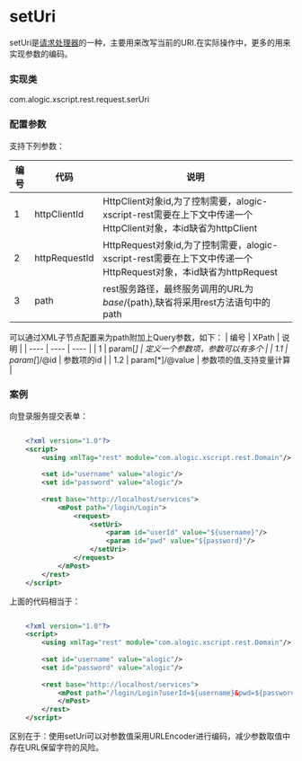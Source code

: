 setUri
======

setUri是[请求处理器](requesthandler.md)的一种，主要用来改写当前的URI.在实际操作中，更多的用来实现参数的编码。

### 实现类

com.alogic.xscript.rest.request.serUri

### 配置参数

支持下列参数：

| 编号 | 代码 | 说明 |
| ---- | ---- | ---- |
| 1 | httpClientId | HttpClient对象id,为了控制需要，alogic-xscript-rest需要在上下文中传递一个HttpClient对象，本id缺省为httpClient |
| 2 | httpRequestId | HttpRequest对象id,为了控制需要，alogic-xscript-rest需要在上下文中传递一个HttpRequest对象，本id缺省为httpRequest |
| 3 | path | rest服务路径，最终服务调用的URL为${base}/${path},缺省将采用rest方法语句中的path |

可以通过XML子节点配置来为path附加上Query参数，如下：
| 编号 | XPath | 说明 |
| ---- | ---- | ---- |
| 1 | param[*] | 定义一个参数项，参数可以有多个 |
| 1.1 | param[*]/@id | 参数项的id | 
| 1.2 | param[*]/@value | 参数项的值,支持变量计算 |

### 案例

向登录服务提交表单：

```xml

	<?xml version="1.0"?>
	<script>
		<using xmlTag="rest" module="com.alogic.xscript.rest.Domain"/>
		
		<set id="username" value="alogic"/>
		<set id="password" value="alogic"/>
		
		<rest base="http://localhost/services">
			<mPost path="/login/Login">
				<request>
					<setUri>
						<param id="userId" value="${username}"/>
						<param id="pwd" value="${password}"/>
					</setUri>
				</request>
			</mPost>
		</rest>
	</script>

```

上面的代码相当于：

```xml

	<?xml version="1.0"?>
	<script>
		<using xmlTag="rest" module="com.alogic.xscript.rest.Domain"/>
		
		<set id="username" value="alogic"/>
		<set id="password" value="alogic"/>
		
		<rest base="http://localhost/services">
			<mPost path="/login/Login?userId=${username}&pwd=${password}">
			</mPost>
		</rest>
	</script>

```

区别在于：使用setUri可以对参数值采用URLEncoder进行编码，减少参数取值中存在URL保留字符的风险。

